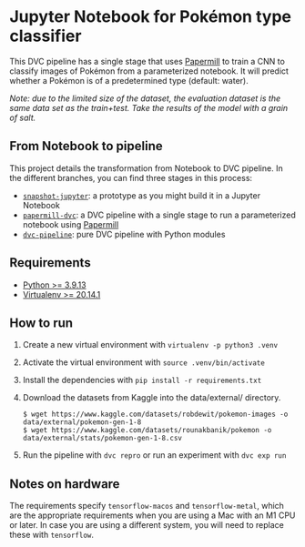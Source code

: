 # Jupyter Notebook for Pokémon type classifier 

This DVC pipeline has a single stage that uses
[Papermill](https://papermill.readthedocs.io/en/latest/) to train a CNN to
classify images of Pokémon from a parameterized notebook. It will predict
whether a Pokémon is of a predetermined type (default: water).

_Note: due to the limited size of the dataset, the evaluation dataset is the
same data set as the train+test. Take the results of the model with a grain of
salt._

## From Notebook to pipeline

This project details the transformation from Notebook to DVC pipeline. In the
different branches, you can find three stages in this process:

- [`snapshot-jupyter`](https://github.com/iterative/example-pokemon-classifier/tree/snapshot-jupyter):
  a prototype as you might build it in a Jupyter Notebook
- [`papermill-dvc`](https://github.com/iterative/example-pokemon-classifier/tree/papermill-dvc):
  a DVC pipeline with a single stage to run a parameterized
  notebook using [Papermill](https://papermill.readthedocs.io/)
- [`dvc-pipeline`](https://github.com/iterative/example-pokemon-classifier/tree/dvc-pipeline):
  pure DVC pipeline with Python modules

## Requirements

- [Python >= 3.9.13](https://www.python.org/downloads/)
- [Virtualenv >= 20.14.1](https://virtualenv.pypa.io/en/latest/installation.html)

## How to run

1. Create a new virtual environment with `virtualenv -p python3 .venv`

2. Activate the virtual environment with `source .venv/bin/activate`

3. Install the dependencies with `pip install -r requirements.txt`

4. Download the datasets from Kaggle into the data/external/ directory.

   ```console
   $ wget https://www.kaggle.com/datasets/robdewit/pokemon-images -o data/external/pokemon-gen-1-8
   $ wget https://www.kaggle.com/datasets/rounakbanik/pokemon -o data/external/stats/pokemon-gen-1-8.csv
   ```
   
5. Run the pipeline with `dvc repro` or run an experiment with `dvc exp run`

## Notes on hardware

The requirements specify `tensorflow-macos` and `tensorflow-metal`, which are
the appropriate requirements when you are using a Mac with an M1 CPU or later.
In case you are using a different system, you will need to replace these with
`tensorflow`.


